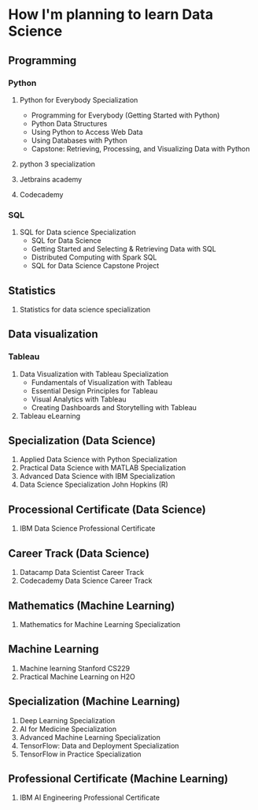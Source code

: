 # How I'm planning to learn Data Science

## Programming

### Python

1. Python for Everybody Specialization
    - Programming for Everybody (Getting Started with Python)
    - Python Data Structures
    - Using Python to Access Web Data
    - Using Databases with Python
    - Capstone: Retrieving, Processing, and Visualizing Data with Python

2. python 3 specialization

3. Jetbrains academy
4. Codecademy

### SQL

1. SQL for Data science Specialization
   - SQL for Data Science
   - Getting Started and Selecting & Retrieving Data with SQL
   - Distributed Computing with Spark SQL
   - SQL for Data Science Capstone Project

## Statistics

1. Statistics for data science specialization

## Data visualization

### Tableau

1. Data Visualization with Tableau Specialization
    - Fundamentals of Visualization with Tableau
    - Essential Design Principles for Tableau
    - Visual Analytics with Tableau
    - Creating Dashboards and Storytelling with Tableau
2. Tableau eLearning

## Specialization (Data Science)

1. Applied Data Science with Python Specialization
2. Practical Data Science with MATLAB Specialization
3. Advanced Data Science with IBM Specialization
4. Data Science Specialization John Hopkins (R)

## Processional Certificate (Data Science)

1. IBM Data Science Professional Certificate

## Career Track (Data Science)

1. Datacamp Data Scientist Career Track
2. Codecademy Data Science Career Track

## Mathematics (Machine Learning)

1. Mathematics for Machine Learning Specialization

## Machine Learning

1. Machine learning Stanford CS229
2. Practical Machine Learning on H2O

## Specialization (Machine Learning)

1. Deep Learning Specialization
2. AI for Medicine Specialization
3. Advanced Machine Learning Specialization
4. TensorFlow: Data and Deployment Specialization
5. TensorFlow in Practice Specialization

## Professional Certificate (Machine Learning)

1. IBM AI Engineering Professional Certificate
